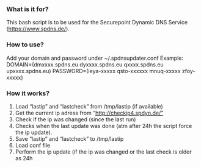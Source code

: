 ### What is it for?
This bash script is to be used for the Securepoint Dynamic DNS Service (https://www.spdns.de/).

### How to use?
Add your domain and password under ~/.spdnsupdater.conf
Example: 
DOMAIN=(dmxxxx.spdns.eu dyxxxx.spdns.eu qxxxx.spdns.eu upxxxx.spdns.eu)
PASSWORD=(ieya-xxxxx qsto-xxxxxx mnuq-xxxxx zfoy-xxxxx)


### How it works?
1.	Load “lastip” and “lastcheck” from /tmp/lastip (if available)
2.	Get the current ip adress from “http://checkip4.spdyn.de/”
3.	Check if the ip was changed (since the last run)
4.	Checks when the last update was done (atm after 24h the script force the ip update).
5.	Save “lastip” and “lastcheck” to /tmp/lastip
6.	Load conf file
7.	Perform the ip update (if the ip was changed or the last check is older as 24h
